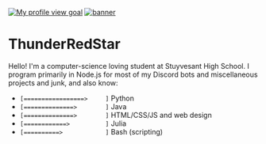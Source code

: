 [![My profile view goal](https://counter.thdr.me/goal)](https://github.com/thunder-red-star)
[![banner](https://devastation.software/assets/thunder-red-star-bannerfixed.png)](https://github.com/thunder-red-star)


# ThunderRedStar

Hello! I'm a computer-science loving student at Stuyvesant High School. I program primarily in Node.js for most of my Discord bots and miscellaneous projects and junk, and also know:
* `[=================>     ]` Python
* `[==============>        ]` Java
* `[==============>        ]` HTML/CSS/JS and web design
* `[============>          ]` Julia
* `[==========>            ]` Bash (scripting)
